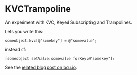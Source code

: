 KVCTrampoline
=============

An experiment with KVC, Keyed Subscripting and Trampolines.

Lets you write this:

	someobject.kvc[@"somekey"] = @"somevalue";

instead of:

	[someobject setValue:somevalue forKey:@"somekey"];

See the [related blog post on bou.io](http://bou.io/KVCTrampoline.html).
